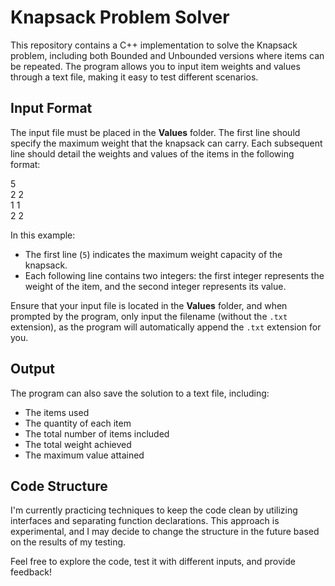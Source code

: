 # Knapsack Problem Solver

This repository contains a C++ implementation to solve the Knapsack problem, including both Bounded and Unbounded versions where items can be repeated. The program allows you to input item weights and values through a text file, making it easy to test different scenarios.

## Input Format

The input file must be placed in the **Values** folder. The first line should specify the maximum weight that the knapsack can carry. Each subsequent line should detail the weights and values of the items in the following format:

5  
2 2  
1 1  
2 2

In this example:
- The first line (`5`) indicates the maximum weight capacity of the knapsack.
- Each following line contains two integers: the first integer represents the weight of the item, and the second integer represents its value.

Ensure that your input file is located in the **Values** folder, and when prompted by the program, only input the filename (without the `.txt` extension), as the program will automatically append the `.txt` extension for you.


## Output

The program can also save the solution to a text file, including:
- The items used
- The quantity of each item
- The total number of items included
- The total weight achieved
- The maximum value attained

## Code Structure

I'm currently practicing techniques to keep the code clean by utilizing interfaces and separating function declarations. This approach is experimental, and I may decide to change the structure in the future based on the results of my testing.

Feel free to explore the code, test it with different inputs, and provide feedback!
